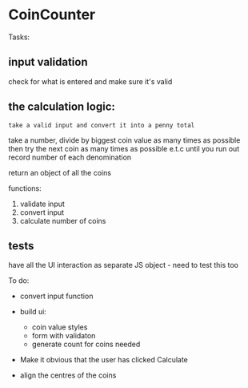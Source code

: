 # CoinCounter



Tasks:

## input validation
  
  check for what is entered and make sure it's valid

## the calculation logic:
	
	take a valid input and convert it into a penny total


  take a number, divide by biggest coin value as many times as possible  
  then try the next coin as many times as possible e.t.c until you run out
  record number of each denomination

  return an object of all the coins


functions:

1) validate input
2) convert input
3) calculate number of coins


## tests

have all the UI interaction as separate JS object - need to test this too

To do:

- convert input function
- build ui:
  - coin value styles
  - form with validaton
  - generate count for coins needed

- Make it obvious that the user has clicked Calculate
- align the centres of the coins